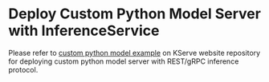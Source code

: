 # Deploy Custom Python Model Server with InferenceService

Please refer to [custom python model example](https://github.com/kserve/website/tree/main/docs/modelserving/v1beta1/custom/custom_model) on KServe website repository for deploying custom python model server with REST/gRPC inference protocol.
